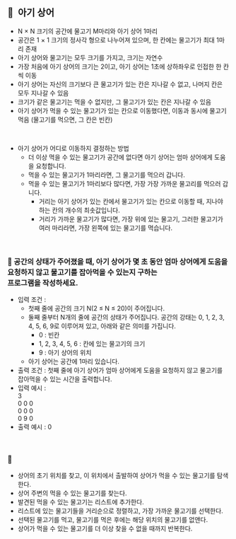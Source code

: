 ## **🧸  아기 상어**

- N × N 크기의 공간에 물고기 M마리와 아기 상어 1마리
- 공간은 1 × 1 크기의 정사각 형으로 나누어져 있으며, 한 칸에는 물고기가 최대 1마리 존재
- 아기 상어와 물고기는 모두 크기를 가지고, 크기는 자연수
- 가장 처음에 아기 상어의 크기는 2이고, 아기 상어는 1초에 상하좌우로 인접한 한 칸씩 이동
- 아기 상어는 자신의 크기보다 큰 물고기가 있는 칸은 지나갈 수 없고, 나머지 칸은 모두 지나갈 수 있음
- 크기가 같은 물고기는 먹을 수 없지만, 그 물고기가 있는 칸은 지나갈 수 있음
- 아기 상어가 먹을 수 있는 물고기가 있는 칸으로 이동했다면, 이동과 동시에 물고기 먹음 (물고기를 먹으면, 그 칸은 빈칸)
<br/>

- 아기 상어가 어디로 이동하지 결정하는 방법
    - 더 이상 먹을 수 있는 물고기가 공간에 없다면 아기 상어는 엄마 상어에게 도움을 요청합니다.
    - 먹을 수 있는 물고기가 1마리라면, 그 물고기를 먹으러 갑니다.
    - 먹을 수 있는 물고기가 1마리보다 많다면, 가장 가장 가까운 물고리를 먹으러 갑니다.
        - 거리는 아기 상어가 있는 칸에서 물고기가 있는 칸으로 이동할 때, 지나야 하는 칸의 개수의 최솟값입니다.
        - 거리가 가까운 물고기가 많다면, 가장 위에 있는 물고기, 그러한 물고기가 여러 마리라면, 가장 왼쪽에 있는 물고기를 먹습니다.
<br/>

### **🚪 공간의 상태가 주어졌을 때, 아기 상어가 몇 초 동안 엄마 상어에게 도움을 요청하지 않고 물고기를 잡아먹을 수 있는지 구하는 <br/> 프로그램을 작성하세요.**

- 입력 조건 :
    - 첫째 줄에 공간의 크기 N(2 ≤ N ≤ 20)이 주어집니다.
    - 둘째 줄부터 N개의 줄에 공간의 상태가 주어집니다. 공간의 강태는 0, 1, 2, 3, 4, 5, 6, 9로 이루어져 있고, 아래와 같은 의미를 가집니다.
        - 0 : 빈칸
        - 1, 2, 3, 4, 5, 6 : 칸에 있는 물고기의 크기
        - 9 : 아기 상어의 위치
    - 아기 상어는 공간에 1마리 있습니다.
- 출력 조건 : 첫째 줄에 아기 상어가 엄마 상어에게 도움을 요청하지 않고 물고기를 잡아먹을 수 있는 시간을 출력합니다.
- 입력 예시 : <br/>
    3 <br/>
    0 0 0 <br/>
    0 0 0 <br/>
    0 9 0 <br/>
- 출력 예시 : 0
<br/>

### **🔑**

- 상어의 초기 위치를 찾고, 이 위치에서 출발하여 상어가 먹을 수 있는 물고기를 탐색한다.
- 상어 주변의 먹을 수 있는 물고기를 찾는다.
- 발견된 먹을 수 있는 물고기는 리스트에 추가한다.
- 리스트에 있는 물고기들을 거리순으로 정렬하고, 가장 가까운 물고기를 선택한다.
- 선택된 물고기를 먹고, 물고기를 먹은 후에는 해당 위치의 물고기를 없앤다.
- 상어가 먹을 수 있는 물고기를 더 이상 찾을 수 없을 때까지 반복한다.
